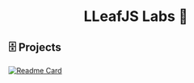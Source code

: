 <h1 align="center">LLeafJS Labs 🍃</h1>

## 🗄️ Projects
[![Readme Card](https://github-readme-stats.vercel.app/api/pin/?username=LLeafJSLabs&repo=leaf.js&theme=blue-green&show_owner=false)](https://github.com/LLeafJSLabs/lleaf.js)
